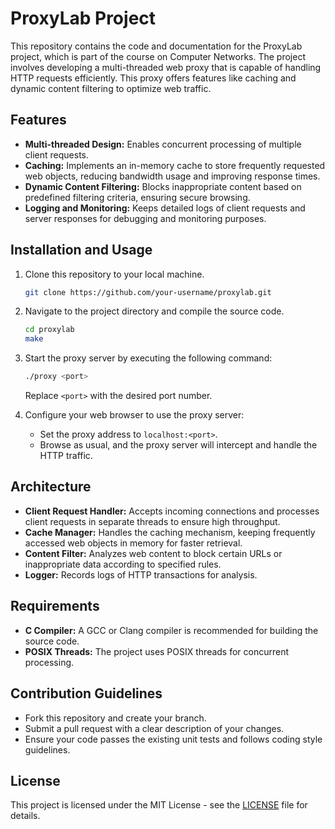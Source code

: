 # ProxyLab Project

This repository contains the code and documentation for the ProxyLab project, which is part of the course on Computer Networks. The project involves developing a multi-threaded web proxy that is capable of handling HTTP requests efficiently. This proxy offers features like caching and dynamic content filtering to optimize web traffic.

## Features
- **Multi-threaded Design:** Enables concurrent processing of multiple client requests.
- **Caching:** Implements an in-memory cache to store frequently requested web objects, reducing bandwidth usage and improving response times.
- **Dynamic Content Filtering:** Blocks inappropriate content based on predefined filtering criteria, ensuring secure browsing.
- **Logging and Monitoring:** Keeps detailed logs of client requests and server responses for debugging and monitoring purposes.

## Installation and Usage
1. Clone this repository to your local machine.
    ```bash
    git clone https://github.com/your-username/proxylab.git
    ```
2. Navigate to the project directory and compile the source code.
    ```bash
    cd proxylab
    make
    ```
3. Start the proxy server by executing the following command:
    ```bash
    ./proxy <port>
    ```
   Replace `<port>` with the desired port number.

4. Configure your web browser to use the proxy server:
   - Set the proxy address to `localhost:<port>`.
   - Browse as usual, and the proxy server will intercept and handle the HTTP traffic.

## Architecture
- **Client Request Handler:** Accepts incoming connections and processes client requests in separate threads to ensure high throughput.
- **Cache Manager:** Handles the caching mechanism, keeping frequently accessed web objects in memory for faster retrieval.
- **Content Filter:** Analyzes web content to block certain URLs or inappropriate data according to specified rules.
- **Logger:** Records logs of HTTP transactions for analysis.

## Requirements
- **C Compiler:** A GCC or Clang compiler is recommended for building the source code.
- **POSIX Threads:** The project uses POSIX threads for concurrent processing.

## Contribution Guidelines
- Fork this repository and create your branch.
- Submit a pull request with a clear description of your changes.
- Ensure your code passes the existing unit tests and follows coding style guidelines.

## License
This project is licensed under the MIT License - see the [LICENSE](LICENSE) file for details.
